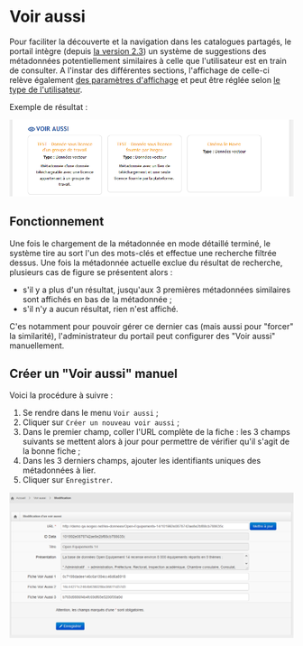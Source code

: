 # Voir aussi

Pour faciliter la découverte et la navigation dans les catalogues partagés, le portail intègre \(depuis [la version 2.3](/versions.md)\) un système de suggestions des métadonnées potentiellement similaires à celle que l'utilisateur est en train de consulter. A l'instar des différentes sections, l'affichage de celle-ci relève également [des paramètres d'affichage](/settings/display.md) et peut être réglée selon [le type de l'utilisateur](/users/user-management.md).

Exemple de résultat :

![](/assets/front_similarity_result_manual_3items.PNG)

## Fonctionnement

Une fois le chargement de la métadonnée en mode détaillé terminé, le système tire au sort l'un des mots-clés et effectue une recherche filtrée dessus. Une fois la métadonnée actuelle exclue du résultat de recherche, plusieurs cas de figure se présentent alors :

* s'il y a plus d'un résultat, jusqu'aux 3 premières métadonnées similaires sont affichés en bas de la métadonnée ;
* s'il n'y a aucun résultat, rien n'est affiché.

C'es notamment pour pouvoir gérer ce dernier cas \(mais aussi pour "forcer" la similarité\), l'administrateur du portail peut configurer des "Voir aussi" manuellement.

## Créer un "Voir aussi" manuel

Voici la procédure à suivre :

1. Se rendre dans le menu `Voir aussi` ;
2. Cliquer sur `Créer un nouveau voir aussi` ;
3. Dans le premier champ, coller l'URL complète de la fiche : les 3 champs suivants se mettent alors à jour pour permettre de vérifier qu'il s'agit de la bonne fiche ;
4. Dans les 3 derniers champs, ajouter les identifiants uniques des métadonnées à lier.
5. Cliquer sur `Enregistrer`.

![](/assets/back_similarity_manual_add.png)

